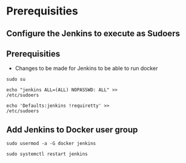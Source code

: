<h1> Prerequisities </h1>
<h2> Configure the Jenkins to execute as Sudoers </h2>

Prerequisities
--------------------------
- Changes to be made for Jenkins to be able to run docker

<code>sudo su</code><br>

<code>echo "jenkins ALL=(ALL) NOPASSWD: ALL" >> /etc/sudoers</code></br>

<code>echo 'Defaults:jenkins !requiretty' >> /etc/sudoers</code></br>

Add Jenkins to Docker user group
-------------------------------
<code>sudo usermod -a -G docker jenkins</code></br>

<code>sudo systemctl restart jenkins</code></br>
